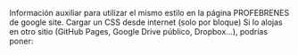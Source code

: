 Información auxiliar para utilizar el mismo estilo en la página PROFEBRENES de google site.
Cargar un CSS desde internet (solo por bloque) Si lo alojas en otro sitio (GitHub Pages, Google Drive público, Dropbox...), podrías poner:
<link rel="stylesheet" href="https://tuservidor.com/estilo.css">
<link rel="stylesheet" href="https://tuusuario.github.io/tu-repositorio/css/estilo.css">
